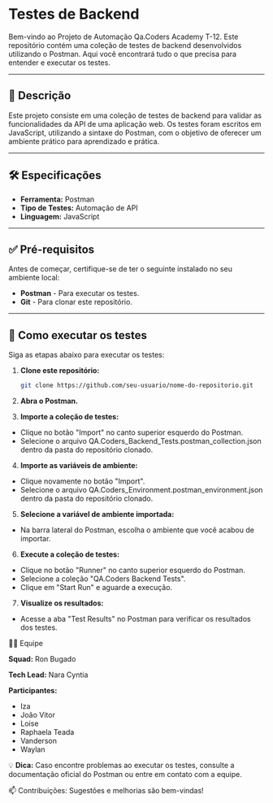 # Testes de Backend

Bem-vindo ao Projeto de Automação Qa.Coders Academy T-12. Este repositório contém uma coleção de testes de backend desenvolvidos utilizando o Postman. Aqui você encontrará tudo o que precisa para entender e executar os testes.

---

## 📜 Descrição
Este projeto consiste em uma coleção de testes de backend para validar as funcionalidades da API de uma aplicação web. Os testes foram escritos em JavaScript, utilizando a sintaxe do Postman, com o objetivo de oferecer um ambiente prático para aprendizado e prática.

---

## 🛠️ Especificações
- **Ferramenta:** Postman  
- **Tipo de Testes:** Automação de API  
- **Linguagem:** JavaScript  

---

## ✅ Pré-requisitos
Antes de começar, certifique-se de ter o seguinte instalado no seu ambiente local:
- **Postman** - Para executar os testes.
- **Git** - Para clonar este repositório.

---

## 🚀 Como executar os testes
Siga as etapas abaixo para executar os testes:

1. **Clone este repositório:**
   ```bash
   git clone https://github.com/seu-usuario/nome-do-repositorio.git

2. **Abra o Postman.**

3. **Importe a coleção de testes:**

 - Clique no botão "Import" no canto superior esquerdo do Postman.
 - Selecione o arquivo QA.Coders_Backend_Tests.postman_collection.json dentro da pasta do repositório clonado.

4. **Importe as variáveis de ambiente:**

 - Clique novamente no botão "Import".
 - Selecione o arquivo QA.Coders_Environment.postman_environment.json dentro da pasta do repositório clonado.

5. **Selecione a variável de ambiente importada:**

 - Na barra lateral do Postman, escolha o ambiente que você acabou de importar.

6. **Execute a coleção de testes:**

 - Clique no botão "Runner" no canto superior esquerdo do Postman. 
 - Selecione a coleção "QA.Coders Backend Tests".
 - Clique em "Start Run" e aguarde a execução.

7. **Visualize os resultados:**

 - Acesse a aba "Test Results" no Postman para verificar os resultados dos testes.

🧑‍💻 Equipe

**Squad:** Ron Bugado

**Tech Lead:** Nara Cyntia

**Participantes:**
- Iza
- João Vitor
- Loise
- Raphaela Teada
- Vanderson
- Waylan

💡 **Dica:** Caso encontre problemas ao executar os testes, consulte a documentação oficial do Postman ou entre em contato com a equipe.

📫 Contribuições: Sugestões e melhorias são bem-vindas!